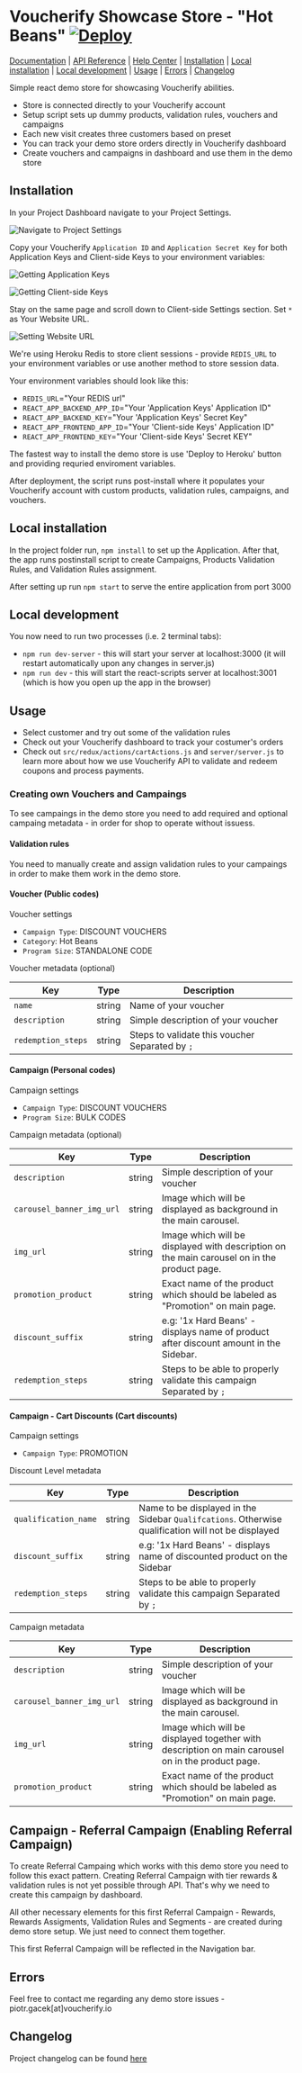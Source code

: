 # Voucherify Showcase Store - "Hot Beans" [![Deploy](https://www.herokucdn.com/deploy/button.svg)](https://heroku.com/deploy?template=https://github.com/voucherifyio/voucherify-showcase-store/)

[Documentation](https://docs.voucherify.io/docs/welcome) | [API Reference](https://docs.voucherify.io/reference) | [Help Center](https://support.voucherify.io) | [Installation](#installation) | [Local installation](#local-installation) | [Local development](#local-development) | [Usage](#usage) | [Errors](#errors) | [Changelog](#changelog)

Simple react demo store for showcasing Voucherify abilities.

- Store is connected directly to your Voucherify account
- Setup script sets up dummy products, validation rules, vouchers and campaigns
- Each new visit creates three customers based on preset
- You can track your demo store orders directly in Voucherify dashboard
- Create vouchers and campaigns in dashboard and use them in the demo store

## Installation

In your Project Dashboard navigate to your Project Settings.

![Navigate to Project Settings](https://vf-asset.s3-eu-west-1.amazonaws.com/demostore-hot-beans/instructions/ProjectSettings.png 'Project Settings')

Copy your Voucherify `Application ID` and `Application Secret Key` for both Application Keys and Client-side Keys to your environment variables:

![Getting Application Keys](https://vf-asset.s3-eu-west-1.amazonaws.com/demostore-hot-beans/instructions/ServerSide.png 'Application Keys')

![Getting Client-side Keys](https://vf-asset.s3-eu-west-1.amazonaws.com/demostore-hot-beans/instructions/ClientSide.png 'Client-side Keys')

Stay on the same page and scroll down to Client-side Settings section. Set `*` as Your Website URL.

![Setting Website URL](https://vf-asset.s3-eu-west-1.amazonaws.com/demostore-hot-beans/instructions/URL.png 'Setting Website URL')

We're using Heroku Redis to store client sessions - provide
`REDIS_URL` to your environment variables or use another method to store session data.

Your environment variables should look like this:

- `REDIS_URL`="Your REDIS url"
- `REACT_APP_BACKEND_APP_ID`="Your 'Application Keys' Application ID"
- `REACT_APP_BACKEND_KEY`="Your 'Application Keys' Secret Key"
- `REACT_APP_FRONTEND_APP_ID`="Your 'Client-side Keys' Application ID"
- `REACT_APP_FRONTEND_KEY`="Your 'Client-side Keys' Secret KEY"

The fastest way to install the demo store is use 'Deploy to Heroku' button and providing requried enviroment variables.

After deployment, the script runs post-install where it populates your Voucherify account with custom products, validation rules, campaigns, and vouchers.

## Local installation

In the project folder run, `npm install` to set up the Application. After that, the app runs postinstall script to create Campaigns, Products Validation Rules, and Validation Rules assignment.

After setting up run `npm start` to serve the entire application from port 3000

## Local development

You now need to run two processes (i.e. 2 terminal tabs):

- `npm run dev-server` - this will start your server at localhost:3000 (it will restart automatically upon any changes in server.js)
- `npm run dev` - this will start the react-scripts server at localhost:3001 (which is how you open up the app in the browser)

## Usage

- Select customer and try out some of the validation rules
- Check out your Voucherify dashboard to track your costumer's orders
- Check out `src/redux/actions/cartActions.js` and `server/server.js` to learn more about how we use Voucherify API to validate and redeem coupons and process payments.

### Creating own Vouchers and Campaings

To see campaings in the demo store you need to add required and optional campaing metadata - in order for shop to operate without issuess.

#### Validation rules

You need to manually create and assign validation rules to your campaings in order to make them work in the demo store.

#### Voucher (Public codes)

Voucher settings

- `Campaign Type`: DISCOUNT VOUCHERS
- `Category`: Hot Beans
- `Program Size`: STANDALONE CODE

Voucher metadata (optional)

| Key                | Type   | Description                                     |
| ------------------ | ------ | ----------------------------------------------- |
| `name`             | string | Name of your voucher                            |
| `description`      | string | Simple description of your voucher              |
| `redemption_steps` | string | Steps to validate this voucher Separated by `;` |

#### Campaign (Personal codes)

Campaign settings

- `Campaign Type`: DISCOUNT VOUCHERS
- `Program Size`: BULK CODES

Campaign metadata (optional)

| Key                       | Type   | Description                                                                                 |
| ------------------------- | ------ | ------------------------------------------------------------------------------------------- |
| `description`             | string | Simple description of your voucher                                                          |
| `carousel_banner_img_url` | string | Image which will be displayed as background in the main carousel.                           |
| `img_url`                 | string | Image which will be displayed with description on the main carousel on in the product page. |
| `promotion_product`       | string | Exact name of the product which should be labeled as "Promotion" on main page.              |
| `discount_suffix`         | string | e.g: '1x Hard Beans' - displays name of product after discount amount in the Sidebar.       |
| `redemption_steps`        | string | Steps to be able to properly validate this campaign Separated by `;`                        |

#### Campaign - Cart Discounts (Cart discounts)

Campaign settings

- `Campaign Type`: PROMOTION

Discount Level metadata

| Key                  | Type   | Description                                                                                        |
| -------------------- | ------ | -------------------------------------------------------------------------------------------------- |
| `qualification_name` | string | Name to be displayed in the Sidebar `Qualifcations`. Otherwise qualification will not be displayed |
| `discount_suffix`    | string | e.g: '1x Hard Beans' - displays name of discounted product on the Sidebar                          |
| `redemption_steps`   | string | Steps to be able to properly validate this campaign Separated by `;`                               |

Campaign metadata

| Key                       | Type   | Description                                                                                      |
| ------------------------- | ------ | ------------------------------------------------------------------------------------------------ |
| `description`             | string | Simple description of your voucher                                                               |
| `carousel_banner_img_url` | string | Image which will be displayed as background in the main carousel.                                |
| `img_url`                 | string | Image which will be displayed together with description on main carousel on in the product page. |
| `promotion_product`       | string | Exact name of the product which should be labeled as "Promotion" on main page.                   |

## Campaign - Referral Campaign (Enabling Referral Campaign)

To create Referral Campaing which works with this demo store you need to follow this exact pattern. Creating Referral Campaign with tier rewards & validation rules is not yet possible through API. That's why we need to create this campaign by dashboard.

All other necessary elements for this first Referral Campaign - Rewards, Rewards Assigments, Validation Rules and Segments - are created during demo store setup. We just need to connect them together.

This first Referral Campaign will be reflected in the Navigation bar.

## Errors

Feel free to contact me regarding any demo store issues - piotr.gacek[at]voucherify.io

## Changelog

Project changelog can be found [here](/CHANGELOG.md)
